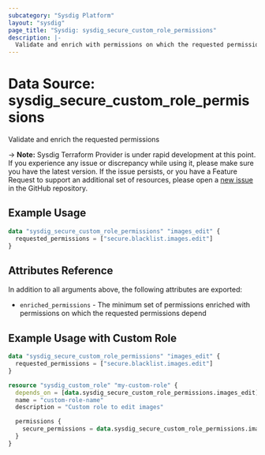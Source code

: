 ```yaml
---
subcategory: "Sysdig Platform"
layout: "sysdig"
page_title: "Sysdig: sysdig_secure_custom_role_permissions"
description: |-
  Validate and enrich with permissions on which the requested permissions depend
---
```


# Data Source: sysdig_secure_custom_role_permissions

Validate and enrich the requested permissions


-> **Note:** Sysdig Terraform Provider is under rapid development at this point. If you experience any issue or discrepancy while using it, please make sure you have the latest version. If the issue persists, or you have a Feature Request to support an additional set of resources, please open a [new issue](https://github.com/sysdiglabs/terraform-provider-sysdig/issues/new) in the GitHub repository.

## Example Usage

```terraform
data "sysdig_secure_custom_role_permissions" "images_edit" {
  requested_permissions = ["secure.blacklist.images.edit"]
}
```

## Attributes Reference

In addition to all arguments above, the following attributes are exported:

* `enriched_permissions` - The minimum set of permissions enriched with permissions on which the requested permissions depend


## Example Usage with Custom Role

```terraform
data "sysdig_secure_custom_role_permissions" "images_edit" {
  requested_permissions = ["secure.blacklist.images.edit"]
}

resource "sysdig_custom_role" "my-custom-role" {
  depends_on = [data.sysdig_secure_custom_role_permissions.images_edit]
  name = "custom-role-name"
  description = "Custom role to edit images"

  permissions {
    secure_permissions = data.sysdig_secure_custom_role_permissions.images_edit.enriched_permissions
  }
}
```

